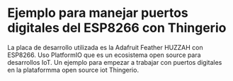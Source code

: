 # Ejemplo para manejar puertos digitales del ESP8266 con Thingerio

La placa de desarrollo utilizada es la Adafruit Feather HUZZAH con ESP8266.
Uso PlatformIO que es un ecosistema open source para desarrollos IoT.
Un ejemplo para empezar a trabajar con puertos digitales en la plataformma open source iot Thingerio.
